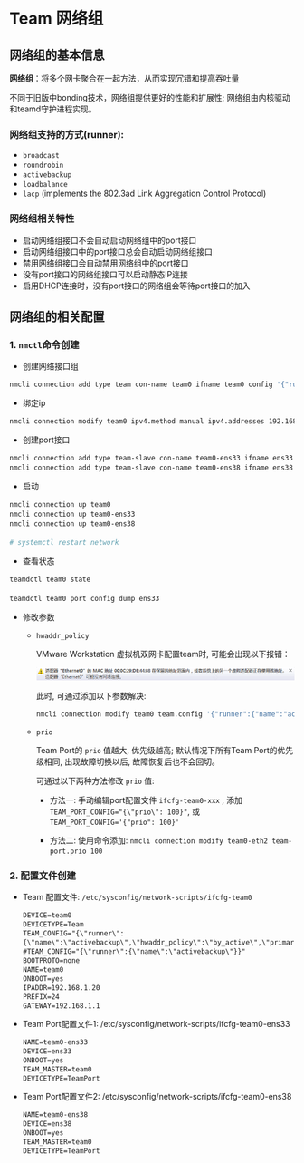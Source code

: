 # Team 网络组

## 网络组的基本信息

**网络组**：将多个网卡聚合在一起方法，从而实现冗错和提高吞吐量

不同于旧版中bonding技术，网络组提供更好的性能和扩展性; 网络组由内核驱动和teamd守护进程实现。

### 网络组支持的方式(runner): 

- `broadcast`
- `roundrobin`
- `activebackup`
- `loadbalance`
- `lacp` (implements the 802.3ad Link Aggregation Control Protocol)

### 网络组相关特性

- 启动网络组接口不会自动启动网络组中的port接口  
- 启动网络组接口中的port接口总会自动启动网络组接口  
- 禁用网络组接口会自动禁用网络组中的port接口  
- 没有port接口的网络组接口可以启动静态IP连接  
- 启用DHCP连接时，没有port接口的网络组会等待port接口的加入  

## 网络组的相关配置

### 1. `nmctl`命令创建

* 创建网络接口组

```sh
nmcli connection add type team con-name team0 ifname team0 config '{"runner":{"name":"activebackup"}}'
```

* 绑定ip

```sh
nmcli connection modify team0 ipv4.method manual ipv4.addresses 192.168.1.20/24 ipv4.gateway 192.168.1.1
```

* 创建port接口

```sh
nmcli connection add type team-slave con-name team0-ens33 ifname ens33 master team0
nmcli connection add type team-slave con-name team0-ens38 ifname ens38 master team0
```

* 启动

```sh
nmcli connection up team0
nmcli connection up team0-ens33
nmcli connection up team0-ens38

# systemctl restart network
```

* 查看状态

```sh
teamdctl team0 state

teamdctl team0 port config dump ens33
```

* 修改参数

    * `hwaddr_policy`

        VMware Workstation 虚拟机双网卡配置team时, 可能会出现以下报错：  

        ![Picture](./pictures/Team/Team-Mac地址报错.png)

        此时, 可通过添加以下参数解决:
    
        ```sh
        nmcli connection modify team0 team.config '{"runner":{"name":"activebackup","hwaddr_policy":"by_active"}}'
        ```

    * `prio`

        Team Port的 `prio` 值越大, 优先级越高; 默认情况下所有Team Port的优先级相同, 出现故障切换以后, 故障恢复后也不会回切。

        可通过以下两种方法修改 `prio` 值: 

        * 方法一: 手动编辑port配置文件 `ifcfg-team0-xxx` , 添加 `TEAM_PORT_CONFIG="{\"prio\": 100}"`, 或 `TEAM_PORT_CONFIG='{"prio": 100}'`

        * 方法二: 使用命令添加: `nmcli connection modify team0-eth2 team-port.prio 100`


### 2. 配置文件创建


* Team 配置文件: `/etc/sysconfig/network-scripts/ifcfg-team0`

    ```text
    DEVICE=team0
    DEVICETYPE=Team
    TEAM_CONFIG="{\"runner\":{\"name\":\"activebackup\",\"hwaddr_policy\":\"by_active\",\"primary\":\"ens33\"}}"
    #TEAM_CONFIG="{\"runner\":{\"name\":\"activebackup\"}}"
    BOOTPROTO=none
    NAME=team0
    ONBOOT=yes
    IPADDR=192.168.1.20
    PREFIX=24
    GATEWAY=192.168.1.1
    ```

* Team Port配置文件1: /etc/sysconfig/network-scripts/ifcfg-team0-ens33

    ```text
    NAME=team0-ens33
    DEVICE=ens33
    ONBOOT=yes
    TEAM_MASTER=team0
    DEVICETYPE=TeamPort
    ```

* Team Port配置文件2: /etc/sysconfig/network-scripts/ifcfg-team0-ens38

    ```text
    NAME=team0-ens38
    DEVICE=ens38
    ONBOOT=yes
    TEAM_MASTER=team0
    DEVICETYPE=TeamPort
    ```




